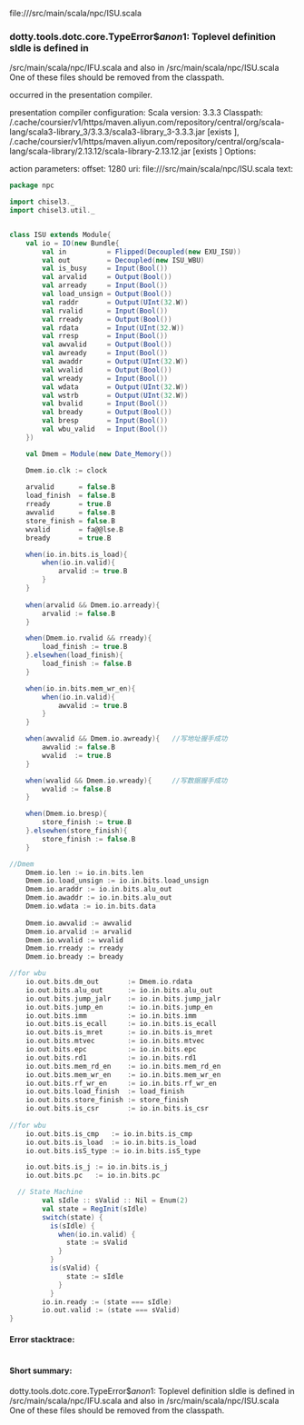 file://<WORKSPACE>/src/main/scala/npc/ISU.scala
### dotty.tools.dotc.core.TypeError$$anon$1: Toplevel definition sIdle is defined in
  <WORKSPACE>/src/main/scala/npc/IFU.scala
and also in
  <WORKSPACE>/src/main/scala/npc/ISU.scala
One of these files should be removed from the classpath.

occurred in the presentation compiler.

presentation compiler configuration:
Scala version: 3.3.3
Classpath:
<HOME>/.cache/coursier/v1/https/maven.aliyun.com/repository/central/org/scala-lang/scala3-library_3/3.3.3/scala3-library_3-3.3.3.jar [exists ], <HOME>/.cache/coursier/v1/https/maven.aliyun.com/repository/central/org/scala-lang/scala-library/2.13.12/scala-library-2.13.12.jar [exists ]
Options:



action parameters:
offset: 1280
uri: file://<WORKSPACE>/src/main/scala/npc/ISU.scala
text:
```scala
package npc

import chisel3._
import chisel3.util._


class ISU extends Module{
    val io = IO(new Bundle{
        val in          = Flipped(Decoupled(new EXU_ISU))
        val out         = Decoupled(new ISU_WBU)
        val is_busy     = Input(Bool())
        val arvalid     = Output(Bool())
        val arready     = Input(Bool())
        val load_unsign = Output(Bool())
        val raddr       = Output(UInt(32.W))
        val rvalid      = Input(Bool())
        val rready      = Output(Bool())
        val rdata       = Input(UInt(32.W))
        val rresp       = Input(Bool())
        val awvalid     = Output(Bool())
        val awready     = Input(Bool())
        val awaddr      = Output(UInt(32.W))
        val wvalid      = Output(Bool())
        val wready      = Input(Bool())
        val wdata       = Output(UInt(32.W))
        val wstrb       = Output(UInt(32.W))
        val bvalid      = Input(Bool())
        val bready      = Output(Bool())
        val bresp       = Input(Bool())
        val wbu_valid   = Input(Bool())
    })

    val Dmem = Module(new Date_Memory())

    Dmem.io.clk := clock
    
    arvalid      = false.B
    load_finish  = false.B
    rready       = true.B
    awvalid      = false.B
    store_finish = false.B
    wvalid       = fa@@lse.B
    bready       = true.B

    when(io.in.bits.is_load){
        when(io.in.valid){
            arvalid := true.B
        }
    }
    
    when(arvalid && Dmem.io.arready){
        arvalid := false.B
    }

    when(Dmem.io.rvalid && rready){
        load_finish := true.B
    }.elsewhen(load_finish){
        load_finish := false.B
    }

    when(io.in.bits.mem_wr_en){
        when(io.in.valid){
            awvalid := true.B
        }
    }

    when(awvalid && Dmem.io.awready){   //写地址握手成功
        awvalid := false.B
        wvalid  := true.B
    }

    when(wvalid && Dmem.io.wready){     //写数据握手成功
        wvalid := false.B
    }

    when(Dmem.io.bresp){
        store_finish := true.B
    }.elsewhen(store_finish){
        store_finish := false.B
    }

//Dmem
    Dmem.io.len := io.in.bits.len
    Dmem.io.load_unsign := io.in.bits.load_unsign
    Dmem.io.araddr := io.in.bits.alu_out
    Dmem.io.awaddr := io.in.bits.alu_out
    Dmem.io.wdata := io.in.bits.data
    
    Dmem.io.awvalid := awvalid
    Dmem.io.arvalid := arvalid
    Dmem.io.wvalid := wvalid
    Dmem.io.rready := rready
    Dmem.io.bready := bready

//for wbu
    io.out.bits.dm_out       := Dmem.io.rdata
    io.out.bits.alu_out      := io.in.bits.alu_out
    io.out.bits.jump_jalr    := io.in.bits.jump_jalr
    io.out.bits.jump_en      := io.in.bits.jump_en
    io.out.bits.imm          := io.in.bits.imm
    io.out.bits.is_ecall     := io.in.bits.is_ecall
    io.out.bits.is_mret      := io.in.bits.is_mret
    io.out.bits.mtvec        := io.in.bits.mtvec
    io.out.bits.epc          := io.in.bits.epc
    io.out.bits.rd1          := io.in.bits.rd1
    io.out.bits.mem_rd_en    := io.in.bits.mem_rd_en
    io.out.bits.mem_wr_en    := io.in.bits.mem_wr_en
    io.out.bits.rf_wr_en     := io.in.bits.rf_wr_en
    io.out.bits.load_finish  := load_finish
    io.out.bits.store_finish := store_finish
    io.out.bits.is_csr       := io.in.bits.is_csr
    
//for wbu
    io.out.bits.is_cmp   := io.in.bits.is_cmp
    io.out.bits.is_load  := io.in.bits.is_load
    io.out.bits.isS_type := io.in.bits.isS_type

    io.out.bits.is_j := io.in.bits.is_j
    io.out.bits.pc   := io.in.bits.pc

  // State Machine
        val sIdle :: sValid :: Nil = Enum(2)
        val state = RegInit(sIdle)    
        switch(state) {
          is(sIdle) {
            when(io.in.valid) {
              state := sValid
            }
          }
          is(sValid) {
              state := sIdle
            }
          }   
        io.in.ready := (state === sIdle)
        io.out.valid := (state === sValid)
}
```



#### Error stacktrace:

```

```
#### Short summary: 

dotty.tools.dotc.core.TypeError$$anon$1: Toplevel definition sIdle is defined in
  <WORKSPACE>/src/main/scala/npc/IFU.scala
and also in
  <WORKSPACE>/src/main/scala/npc/ISU.scala
One of these files should be removed from the classpath.